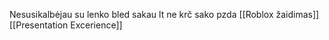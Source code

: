 Nesusikalbėjau su lenko bled sakau lt ne krč sako pzda [[Roblox žaidimas]] [[Presentation Excerience]]